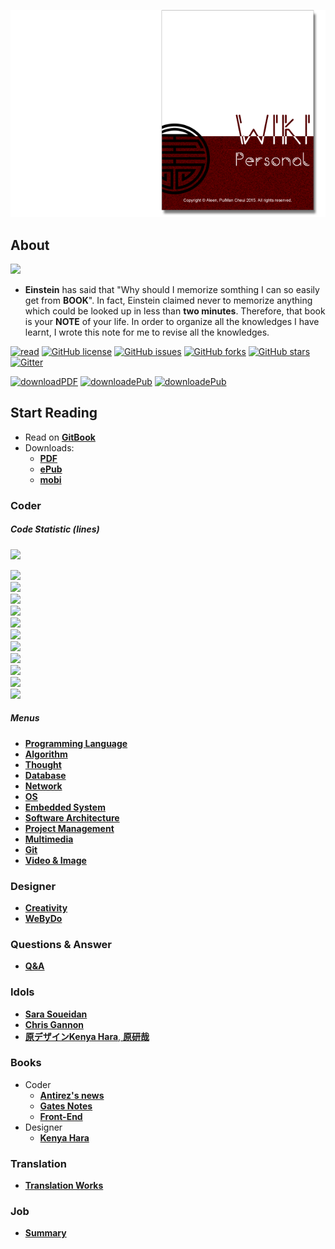 <a href="https://www.gitbook.com/read/book/aleen42/personalwiki" target="_blank"><img src="./cover_read.png"></a>

## About

<img src="./photo.png">

  - **Einstein** has said that "Why should I memorize somthing I can so easily get from **BOOK**". In fact, Einstein claimed never to memorize anything which could be looked up in less than **two minutes**. Therefore, that book is your **NOTE** of your life. In order to organize all the knowledges I have learnt, I wrote this note for me to revise all the knowledges.

[![read](https://img.shields.io/badge/read-gitbook-brightgreen.svg)](https://aleen42.gitbooks.io/personalwiki/content/) [![GitHub license](https://img.shields.io/badge/license-MIT-blue.svg)](https://aleen42.gitbooks.io/personalwiki/content/MIT.html) [![GitHub issues](https://img.shields.io/github/issues/aleen42/PersonalWiki.svg)](https://github.com/aleen42/PersonalWiki/issues) [![GitHub forks](https://img.shields.io/github/forks/aleen42/PersonalWiki.svg)](https://github.com/aleen42/PersonalWiki/network) [![GitHub stars](https://img.shields.io/github/stars/aleen42/PersonalWiki.svg)](https://github.com/aleen42/PersonalWiki/stargazers) [![Gitter](https://badges.gitter.im/aleen42/PersonalWiki.svg)](https://gitter.im/aleen42/PersonalWiki?utm_source=badge&utm_medium=badge&utm_campaign=pr-badge)

[![downloadPDF](https://img.shields.io/badge/download-PDF-%23a10000.svg)](https://www.gitbook.com/download/pdf/book/aleen42/personalwiki) [![downloadePub](https://img.shields.io/badge/download-ePub-%23a10000.svg)](https://www.gitbook.com/download/epub/book/aleen42/personalwiki) [![downloadePub](https://img.shields.io/badge/download-mobi-%23a10000.svg)](https://www.gitbook.com/download/mobi/book/aleen42/personalwiki) 

## Start Reading

- Read on [**GitBook**](https://www.gitbook.com/read/book/aleen42/personalwiki)
- Downloads:
    - [**PDF**](https://www.gitbook.com/download/pdf/book/aleen42/personalwiki)
    - [**ePub**](https://www.gitbook.com/download/epub/book/aleen42/personalwiki)
    - [**mobi**](https://www.gitbook.com/download/mobi/book/aleen42/personalwiki)

### Coder

##### Code Statistic (lines)

![](https://img.shields.io/badge/%20%20%20%20%20%20%20%20%20%20%20%20%20%20%20%20%20%20%20%20%20Code-%20%20%204,567,447-057791.svg)

![](https://img.shields.io/badge/%20%20%20%20%20%20%20%20%20%20%20%20%20%20%20%20%20%20%20%20%20HTML-%20%20%201,589,401-02888e.svg)<br/>
![](https://img.shields.io/badge/%20%20%20%20%20%20%20%20%20%20%20%20%20%20%20%20%20%20%20%20%20%20Java-%20%20%20976,464-02888e.svg)<br/>
![](https://img.shields.io/badge/%20%20%20%20%20%20%20%20%20%20%20%20%20%20%20%20%20%20%20%20%20%20%20%20C%23-%20%20%20655,067-076c70.svg)<br/>
![](https://img.shields.io/badge/%20%20%20%20%20%20%20%20%20%20%20%20%20%20%20%20%20%20%20%20%20%20%20%20%20%20C-%20%20%20449,812-05575b.svg)<br/>
![](https://img.shields.io/badge/Visual%20Basic-%20%20%20279,412-023541.svg)<br/>
![](https://img.shields.io/badge/JavaScript-%20%20%20210,906-003d40.svg)<br/>
![](https://img.shields.io/badge/PostScript-%20%20%20145,347-057791.svg)<br/>
![](https://img.shields.io/badge/CSS-%20%20%20113,363-0a5f73.svg)<br/>
![](https://img.shields.io/badge/PHP-%20%20%2082,556-0a5f73.svg)<br/>
![](https://img.shields.io/badge/C%2B%2B-%20%20%2056,122-05575b.svg)<br/>
![](https://img.shields.io/badge/Shell-%20%20%208,351-076c70.svg)<br/>

##### Menus

* [**Programming Language**](./Programming/ProgrammingMenu.md)
* [**Algorithm**](./Algorithmn/AlgorithmnMenu.md)
* [**Thought**](./Thought/ThoughtMenu.md)
* [**Database**](./Database/Database.md)
* [**Network**](./Network/Network.md)
* [**OS**](./OS/OS.md)
* [**Embedded System**](./Embedded_System/Embedded_System.md)
* [**Software Architecture**](./Architecture/Architecture.md)
* [**Project Management**](./projectManagement/projectManagement.md)
* [**Multimedia**](./Multimedia/Multimedia.md)
* [**Git**](./git/git.md)
* [**Video & Image**](./vi/vi.md)

### Designer
* [**Creativity**](./Creativity/Creativity.md)
* [**WeByDo**](http://www.webydo.com/)

### Questions & Answer

* [**Q&A**](./qa/qa.md)

### Idols
* [**Sara Soueidan**](http://sarasoueidan.com/)
* [**Chris Gannon**](http://blog.gannon.tv/)
* [**原デザインKenya Hara**, **原研哉**](http://www.ndc.co.jp/hara/en/)

### Books
- Coder
    - [**Antirez's news**](./antirez/antirez.md)
    - [**Gates Notes**](http://www.gatesnotes.com/books)
 	- [**Front-End**](./frontend/frontend.md)
- Designer
    - [**Kenya Hara**](./kenyahara/kenyahara.md)

### Translation
- [**Translation Works**](./translation/translation.md)

### Job
- [**Summary**](./summary/summary.md)

